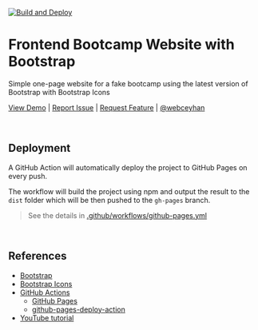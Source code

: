 <!-- AUTOMATION BADGES -->

[![Build and Deploy](https://github.com/webceyhan/bs-bootcamp-web/actions/workflows/github-pages.yml/badge.svg)](https://github.com/webceyhan/bs-bootcamp-web/actions/workflows/github-pages.yml)

<!-- LOGO (OPTIONAL) -->

<!-- ![Logo](./logo.png) -->

 <!-- HEADER ///////////////////////////////////////////////////////////// -->

# Frontend Bootcamp Website with Bootstrap

Simple one-page website for a fake bootcamp using the latest version of Bootstrap with Bootstrap Icons

[View Demo](https://webceyhan.github.io/bs-bootcamp-web) |
[Report Issue](https://github.com/webceyhan/bs-bootcamp-web/issues) |
[Request Feature](https://github.com/webceyhan/bs-bootcamp-web/pulls) |
[@webceyhan](https://twitter.com/webceyhan)

<br>
<!-- DEPLOYMENT ////////////////////////////////////////////////////////// -->

## Deployment

A GitHub Action will automatically deploy the project to GitHub Pages on every push.

The workflow will build the project using npm and output the result to the `dist` folder which will be then pushed to the `gh-pages` branch.

> See the details in [.github/workflows/github-pages.yml](./.github/workflows/github-pages.yml)

<br>
<!-- REFERENCES ////////////////////////////////////////////////////////// -->

## References

-   [Bootstrap](https://getbootstrap.com)
-   [Bootstrap Icons](https://icons.getbootstrap.com)
-   [GitHub Actions](https://docs.github.com/en/actions)
    -   [GitHub Pages](https://pages.github.com/)
    -   [github-pages-deploy-action](https://github.com/JamesIves/)
-   [YouTube tutorial](https://www.youtube.com/watch?v=4sosXZsdy-s&t=186s)
